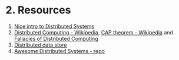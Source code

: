 # 2. Resources

1. [Nice intro to Distributed 
Systems](https://www.freecodecamp.org/news/a-thorough-introduction-to-distributed-systems-3b91562c9b3c/)
2. [Distributed Computing - 
Wikipedia](https://en.wikipedia.org/wiki/Distributed_computing), 
[CAP theorem - 
Wikipedia](https://en.wikipedia.org/wiki/CAP_theorem) and [Fallacies 
of Distributed 
Computing](https://en.wikipedia.org/wiki/Fallacies_of_distributed_computing)
3. [Distributed data 
store](https://en.wikipedia.org/wiki/Distributed_data_store)
4. [Awesome Distributed Systems - repo](https://github.com/theanalyst/awesome-distributed-systems)
